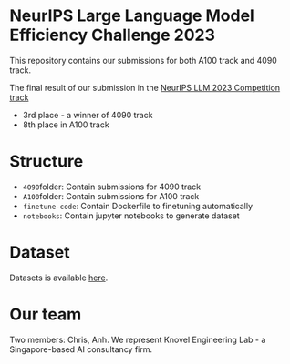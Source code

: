 # NeurIPS Large Language Model Efficiency Challenge 2023
This repository contains our submissions for both A100 track and 4090 track.

The final result of our submission in the [NeurIPS LLM 2023 Competition track](https://llm-efficiency-challenge.github.io/)
- 3rd place - a winner of 4090 track
- 8th place in A100 track

# Structure
- `4090`folder: Contain submissions for 4090 track
- `A100`folder: Contain submissions for A100 track
- `finetune-code`: Contain Dockerfile to finetuning automatically
- `notebooks`: Contain jupyter notebooks to generate dataset

# Dataset
Datasets is available [here](https://huggingface.co/quyanh).

# Our team
Two members: Chris, Anh.
We represent Knovel Engineering Lab - a Singapore-based AI consultancy firm.